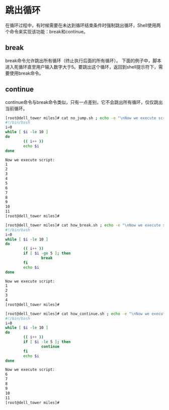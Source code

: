 # 跳出循环
在循环过程中，有时候需要在未达到循环结束条件时强制跳出循环，Shell使用两个命令来实现该功能：break和continue。

## break
break命令允许跳出所有循环（终止执行后面的所有循环）。
下面的例子中，脚本进入死循环直至用户输入数字大于5。要跳出这个循环，返回到shell提示符下，需要使用break命令。

## continue
continue命令与break命令类似，只有一点差别，它不会跳出所有循环，仅仅跳出当前循环。


```sh
[root@dell_tower miles]# cat no_jump.sh ; echo -e "\nNow we execute script:"; ./no_jump.sh
#!/bin/bash
i=0
while [ $i -le 10 ]
do
        (( i++ ))
        echo $i
done

Now we execute script:
1
2
3
4
5
6
7
8
9
10
11
[root@dell_tower miles]#
```

```sh
[root@dell_tower miles]# cat how_break.sh ; echo -e "\nNow we execute script:"; ./how_break.sh
#!/bin/bash
i=0
while [ $i -le 10 ]
do
        (( i++ ))
        if [ $i -ge 5 ]; then
                break
        fi
        echo $i
done

Now we execute script:
1
2
3
4
[root@dell_tower miles]#
```

```sh
[root@dell_tower miles]# cat how_continue.sh ; echo -e "\nNow we execute script:"; ./how_continue.sh
#!/bin/bash
i=0
while [ $i -le 10 ]
do
        (( i++ ))
        if [ $i -le 5 ]; then
                continue
        fi
        echo $i
done

Now we execute script:
6
7
8
9
10
11
[root@dell_tower miles]#
```



